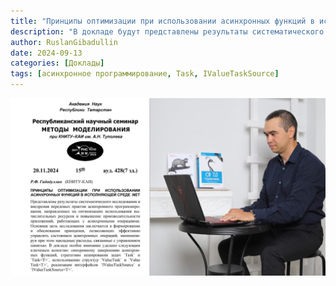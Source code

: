 ```yaml
---
title: "Принципы оптимизации при использовании асинхронных функций в исполняющей среде .NET"
description: "В докладе будут представлены результаты систематического исследования и внедрения передовых практик асинхронного программирования, направленных на оптимизацию использования вычислительных ресурсов и повышение производительности приложений, работающих с асинхронными операциями. Основная цель исследования заключается в формировании и обосновании принципов, позволяющих эффективно управлять состоянием асинхронных операций, минимизируя при этом накладные расходы, связанные с управлением памятью. В докладе особое внимание уделено следующим ключевым аспектам: синхронному завершению асинхронных функций, стратегиям кеширования задач Task и Task<T>, использованию структур ValueTask и ValueTask<T>, а также реализации интерфейсов IValueTaskSource и IValueTaskSource<T>."
author: RuslanGibadullin
date: 2024-09-13
categories: [Доклады]
tags: [асинхронное программирование, Task, IValueTaskSource]
---
```


![Доклад](https://raw.githubusercontent.com/CSharpCooking/csharpcooking.github.io/refs/heads/main/pastes/2024-09-13.jpg)

